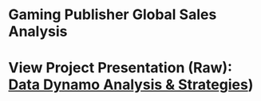 # Gaming Publisher Global Sales Analysis

# View Project Presentation (Raw): [Data Dynamo Analysis & Strategies](https://view.officeapps.live.com/op/view.aspx?src=https%3A%2F%2Fraw.githubusercontent.com%2Fadamchua97%2Fgaming-publisher-global-sales-analysis%2Fmain%2FData%2520Dynamo%2520Presentation%2520-%2520Bronco%2520Datathon%2520(1st%2520Place).pptx&wdOrigin=BROWSELINK))
